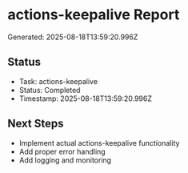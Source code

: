 # actions-keepalive Report

Generated: 2025-08-18T13:59:20.996Z

## Status
- Task: actions-keepalive
- Status: Completed
- Timestamp: 2025-08-18T13:59:20.996Z

## Next Steps
- Implement actual actions-keepalive functionality
- Add proper error handling
- Add logging and monitoring
